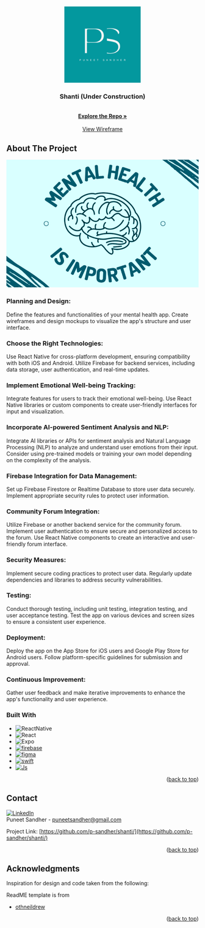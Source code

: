 <!-- Improved compatibility of back to top link: See: https://github.com/othneildrew/Best-README-Template/pull/73 -->
<a name="readme-top"></a>
<!--
*** Thanks for checking out the Best-README-Template. If you have a suggestion
*** that would make this better, please fork the repo and create a pull request
*** or simply open an issue with the tag "enhancement".
*** Don't forget to give the project a star!
*** Thanks again! Now go create something AMAZING! :D
-->



<!-- PROJECT SHIELDS -->
<!--
*** I'm using markdown "reference style" links for readability.
*** Reference links are enclosed in brackets [ ] instead of parentheses ( ).
*** See the bottom of this document for the declaration of the reference variables
*** for contributors-url, forks-url, etc. This is an optional, concise syntax you may use.
*** https://www.markdownguide.org/basic-syntax/#reference-style-links
-->



<!-- PROJECT LOGO -->
<br />
<div align="center">
  <a href="https://github.com/p-sandher/puneet-sandher-website">
    <img src="puneet-sandher-logo.png" alt="Logo" width="200" height="200">
  </a>

<h3 align="center">Shanti (Under Construction)</h3>

  <p align="center">
    <br />
    <a href="https://github.com/p-sandher/shanti/"><strong>Explore the Repo »</strong></a>
    <br />
    <br />
    <a href="https://github.com/p-sandher/shanti/">View Wireframe</a>

  </p>
</div>


<!-- ABOUT THE PROJECT -->
## About The Project

[![Project Screen Shot][product-screenshot]](https://github.com/p-sandher/Library-Study-Room-Booking-System)

### Planning and Design:
Define the features and functionalities of your mental health app.
Create wireframes and design mockups to visualize the app's structure and user interface.

### Choose the Right Technologies:
Use React Native for cross-platform development, ensuring compatibility with both iOS and Android.
Utilize Firebase for backend services, including data storage, user authentication, and real-time updates.

### Implement Emotional Well-being Tracking:
Integrate features for users to track their emotional well-being. Use React Native libraries or custom components to create user-friendly interfaces for input and visualization.

### Incorporate AI-powered Sentiment Analysis and NLP:
Integrate AI libraries or APIs for sentiment analysis and Natural Language Processing (NLP) to analyze and understand user emotions from their input.
Consider using pre-trained models or training your own model depending on the complexity of the analysis.

### Firebase Integration for Data Management:
Set up Firebase Firestore or Realtime Database to store user data securely.
Implement appropriate security rules to protect user information.

### Community Forum Integration:
Utilize Firebase or another backend service for the community forum.
Implement user authentication to ensure secure and personalized access to the forum.
Use React Native components to create an interactive and user-friendly forum interface.

### Security Measures:
Implement secure coding practices to protect user data.
Regularly update dependencies and libraries to address security vulnerabilities.

### Testing:
Conduct thorough testing, including unit testing, integration testing, and user acceptance testing.
Test the app on various devices and screen sizes to ensure a consistent user experience.

### Deployment:
Deploy the app on the App Store for iOS users and Google Play Store for Android users.
Follow platform-specific guidelines for submission and approval.

### Continuous Improvement:
Gather user feedback and make iterative improvements to enhance the app's functionality and user experience.

### Built With

* ![ReactNative](https://img.shields.io/badge/react_native-%2320232a.svg?style=for-the-badge&logo=react&logoColor=%2361DAFB)
* ![React](https://img.shields.io/badge/react-%2320232a.svg?style=for-the-badge&logo=react&logoColor=%2361DAFB)
* ![Expo](https://img.shields.io/badge/expo-1C1E24?style=for-the-badge&logo=expo&logoColor=#D04A37)
* [![firebase][firebase]][firebase-url]
* [![figma][figma]][figma-url]
* [![swift][swift]][swift]
* [![Js][Js]][Js-url]

<p align="right">(<a href="#readme-top">back to top</a>)</p>

<!-- CONTACT -->
## Contact


[![LinkedIn][linkedin-shield]][linkedin-url]
<br />
Puneet Sandher -  puneetsandher@gmail.com

Project Link: [https://github.com/p-sandher/shanti/](https://github.com/p-sandher/shanti/)


<p align="right">(<a href="#readme-top">back to top</a>)</p>



<!-- ACKNOWLEDGMENTS -->
## Acknowledgments

Inspiration for design and code taken from the following:


ReadME template is from 
* [othneildrew](https://github.com/othneildrew/Best-README-Template)


<p align="right">(<a href="#readme-top">back to top</a>)</p>



<!-- MARKDOWN LINKS & IMAGES -->
<!-- https://www.markdownguide.org/basic-syntax/#reference-style-links -->


[linkedin-shield]: https://img.shields.io/badge/-LinkedIn-black.svg?style=for-the-badge&logo=linkedin&colorB=555
[linkedin-url]: https://www.linkedin.com/in/puneet-sandher/
[product-screenshot]: mental_health_readme

[React.js]: https://img.shields.io/badge/React-20232A?style=for-the-badge&logo=react&logoColor=61DAFB
[React-url]: https://reactjs.org/
[firebase]: https://img.shields.io/badge/Firebase-039BE5?style=for-the-badge&logo=Firebase&logoColor=white
[firebase-url]: https://firebase.google.com/docs
[figma]: https://img.shields.io/badge/figma-%23F24E1E.svg?style=for-the-badge&logo=figma&logoColor=white
[figma-url]: https://www.figma.com/
[Js]: https://img.shields.io/badge/JavaScript-323330?style=for-the-badge&logo=javascript&logoColor=F7DF1E
[Js-url]: https://developer.mozilla.org/en-US/docs/Web/JavaScript
[swift]: https://img.shields.io/badge/swift-F54A2A?style=for-the-badge&logo=swift&logoColor=white
[swift-url]: https://www.swift.org/documentation/
